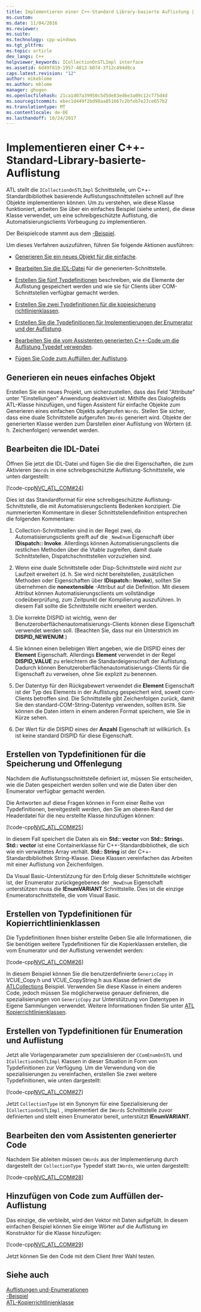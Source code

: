```yaml
---
title: Implementieren einer C++-Standard Library-basierte Auflistung | Microsoft Docs
ms.custom: 
ms.date: 11/04/2016
ms.reviewer: 
ms.suite: 
ms.technology: cpp-windows
ms.tgt_pltfrm: 
ms.topic: article
dev_langs: C++
helpviewer_keywords: ICollectionOnSTLImpl interface
ms.assetid: 6d49f819-1957-4813-b074-3f12c494d8ca
caps.latest.revision: "12"
author: mikeblome
ms.author: mblome
manager: ghogen
ms.openlocfilehash: 21ca1d07a39950c5d5de83ed6e3a09c12c775d4d
ms.sourcegitcommit: ebec1d449f2bd98aa851667c2bfeb7e27ce657b2
ms.translationtype: MT
ms.contentlocale: de-DE
ms.lasthandoff: 10/24/2017
---
```

# <a name="implementing-a-c-standard-library-based-collection"></a>Implementieren einer C++-Standard-Library-basierte-Auflistung
ATL stellt die `ICollectionOnSTLImpl` Schnittstelle, um C++-Standardbibliothek basierende Auflistungsschnittstellen schnell auf Ihre Objekte implementieren können. Um zu verstehen, wie diese Klasse funktioniert, arbeiten Sie über ein einfaches Beispiel (siehe unten), die diese Klasse verwendet, um eine schreibgeschützte Auflistung, die Automatisierungsclients Vorbeugung zu implementieren.  
  
 Der Beispielcode stammt aus dem [-Beispiel](../visual-cpp-samples.md).  
  
 Um dieses Verfahren auszuführen, führen Sie folgende Aktionen ausführen:  
  
-   [Generieren Sie ein neues Objekt für die einfache](#vccongenerating_an_object).  
  
-   [Bearbeiten Sie die IDL-Datei](#vcconedit_the_idl) für die generierten-Schnittstelle.  
  
-   [Erstellen Sie fünf Typdefinitionen](#vcconstorage_and_exposure_typedefs) beschreiben, wie die Elemente der Auflistung gespeichert werden und wie sie für Clients über COM-Schnittstellen verfügbar gemacht werden.  
  
-   [Erstellen Sie zwei Typdefinitionen für die kopiesicherung richtlinienklassen](#vcconcopy_classes).  
  
-   [Erstellen Sie die Typdefinitionen für Implementierungen der Enumerator und der Auflistung](#vcconenumeration_and_collection).  
  
-   [Bearbeiten Sie die vom Assistenten generierten C++-Code um die Auflistung Typedef verwenden](#vcconedit_the_generated_code).  
  
-   [Fügen Sie Code zum Auffüllen der Auflistung](#vcconpopulate_the_collection).  
  
##  <a name="vccongenerating_an_object"></a>Generieren ein neues einfaches Objekt  
 Erstellen Sie ein neues Projekt, um sicherzustellen, dass das Feld "Attribute" unter "Einstellungen" Anwendung deaktiviert ist. Mithilfe des Dialogfelds ATL-Klasse hinzufügen, und fügen Assistent für einfache Objekte zum Generieren eines einfachen Objekts aufgerufen `Words`. Stellen Sie sicher, dass eine duale Schnittstelle aufgerufen `IWords` generiert wird. Objekte der generierten Klasse werden zum Darstellen einer Auflistung von Wörtern (d. h. Zeichenfolgen) verwendet werden.  
  
##  <a name="vcconedit_the_idl"></a>Bearbeiten die IDL-Datei  
 Öffnen Sie jetzt die IDL-Datei und fügen Sie die drei Eigenschaften, die zum Aktivieren `IWords` in eine schreibgeschützte Auflistung-Schnittstelle, wie unten dargestellt:  
  
 [!code-cpp[NVC_ATL_COM#24](../atl/codesnippet/cpp/implementing-an-stl-based-collection_1.idl)]  
  
 Dies ist das Standardformat für eine schreibgeschützte Auflistung-Schnittstelle, die mit Automatisierungsclients Bedenken konzipiert. Die nummerierten Kommentare in dieser Schnittstellendefinition entsprechen die folgenden Kommentare:  
  
1.  Collection-Schnittstellen sind in der Regel zwei, da Automatisierungsclients greift auf die `_NewEnum` Eigenschaft über **IDispatch:: Invoke**. Allerdings können Automatisierungsclients die restlichen Methoden über die Vtable zugreifen, damit duale Schnittstellen, Dispatchschnittstellen vorzuziehen sind.  
  
2.  Wenn eine duale Schnittstelle oder Disp-Schnittstelle wird nicht zur Laufzeit erweitert (d. h. Sie wird nicht bereitstellen, zusätzlichen Methoden oder Eigenschaften über **IDispatch:: Invoke**), sollten Sie übernehmen die **nonextensible** -Attribut auf die Definition. Mit diesem Attribut können Automatisierungsclients um vollständige codeüberprüfung, zum Zeitpunkt der Kompilierung auszuführen. In diesem Fall sollte die Schnittstelle nicht erweitert werden.  
  
3.  Die korrekte DISPID ist wichtig, wenn der Benutzeroberflächenautomatisierungs-Clients können diese Eigenschaft verwendet werden soll. (Beachten Sie, dass nur ein Unterstrich im **DISPID_NEWENUM**.)  
  
4.  Sie können einen beliebigen Wert angeben, wie die DISPID eines der **Element** Eigenschaft. Allerdings **Element** verwendet in der Regel **DISPID_VALUE** zu erleichtern die Standardeigenschaft der Auflistung. Dadurch können Benutzeroberflächenautomatisierungs-Clients für die Eigenschaft zu verweisen, ohne Sie explizit zu benennen.  
  
5.  Der Datentyp für den Rückgabewert verwendet die **Element** Eigenschaft ist der Typ des Elements in der Auflistung gespeichert wird, soweit com-Clients betroffen sind. Die Schnittstelle gibt Zeichenfolgen zurück, damit Sie den standard-COM-String-Datentyp verwenden, sollten `BSTR`. Sie können die Daten intern in einem anderen Format speichern, wie Sie in Kürze sehen.  
  
6.  Der Wert für die DISPID eines der **Anzahl** Eigenschaft ist willkürlich. Es ist keine standard DISPID für diese Eigenschaft.  
  
##  <a name="vcconstorage_and_exposure_typedefs"></a>Erstellen von Typdefinitionen für die Speicherung und Offenlegung  
 Nachdem die Auflistungsschnittstelle definiert ist, müssen Sie entscheiden, wie die Daten gespeichert werden sollen und wie die Daten über den Enumerator verfügbar gemacht werden.  
  
 Die Antworten auf diese Fragen können in Form einer Reihe von Typdefinitionen, bereitgestellt werden, den Sie am oberen Rand der Headerdatei für die neu erstellte Klasse hinzufügen können:  
  
 [!code-cpp[NVC_ATL_COM#25](../atl/codesnippet/cpp/implementing-an-stl-based-collection_2.h)]  
  
 In diesem Fall speichert die Daten als ein **Std:: vector** von **Std:: String**s. **Std:: vector** ist eine Containerklasse für C++-Standardbibliothek, die sich wie ein verwaltetes Array verhält. **Std:: String** ist der C++-Standardbibliothek String-Klasse. Diese Klassen vereinfachen das Arbeiten mit einer Auflistung von Zeichenfolgen.  
  
 Da Visual Basic-Unterstützung für den Erfolg dieser Schnittstelle wichtiger ist, der Enumerator zurückgegebenes der `_NewEnum` Eigenschaft unterstützen muss die **IEnumVARIANT** Schnittstelle. Dies ist die einzige Enumeratorschnittstelle, die vom Visual Basic.  
  
##  <a name="vcconcopy_classes"></a>Erstellen von Typdefinitionen für Kopierrichtlinienklassen  
 Die Typdefinitionen Ihnen bisher erstellte Geben Sie alle Informationen, die Sie benötigen weitere Typdefinitionen für die Kopierklassen erstellen, die vom Enumerator und der Auflistung verwendet werden:  
  
 [!code-cpp[NVC_ATL_COM#26](../atl/codesnippet/cpp/implementing-an-stl-based-collection_3.h)]  
  
 In diesem Beispiel können Sie die benutzerdefinierte `GenericCopy` in VCUE_Copy.h und VCUE_CopyString.h aus Klasse definiert die [ATLCollections](../visual-cpp-samples.md) Beispiel. Verwenden Sie diese Klasse in einem anderen Code, jedoch müssen Sie möglicherweise genauer definieren, die spezialisierungen von `GenericCopy` zur Unterstützung von Datentypen in Eigene Sammlungen verwendet. Weitere Informationen finden Sie unter [ATL Kopierrichtlinienklassen](../atl/atl-copy-policy-classes.md).  
  
##  <a name="vcconenumeration_and_collection"></a>Erstellen von Typdefinitionen für Enumeration und Auflistung  
 Jetzt alle Vorlagenparameter zum spezialisieren der `CComEnumOnSTL` und `ICollectionOnSTLImpl` Klassen in dieser Situation in Form von Typdefinitionen zur Verfügung. Um die Verwendung von die spezialisierungen zu vereinfachen, erstellen Sie zwei weitere Typdefinitionen, wie unten dargestellt:  
  
 [!code-cpp[NVC_ATL_COM#27](../atl/codesnippet/cpp/implementing-an-stl-based-collection_4.h)]  
  
 Jetzt `CollectionType` ist ein Synonym für eine Spezialisierung der `ICollectionOnSTLImpl` , implementiert die `IWords` Schnittstelle zuvor definierten und stellt einen Enumerator bereit, unterstützt **IEnumVARIANT**.  
  
##  <a name="vcconedit_the_generated_code"></a>Bearbeiten den vom Assistenten generierter Code  
 Nachdem Sie ableiten müssen `CWords` aus der Implementierung durch dargestellt der `CollectionType` Typedef statt `IWords`, wie unten dargestellt:  
  
 [!code-cpp[NVC_ATL_COM#28](../atl/codesnippet/cpp/implementing-an-stl-based-collection_5.h)]  
  
##  <a name="vcconpopulate_the_collection"></a>Hinzufügen von Code zum Auffüllen der-Auflistung  
 Das einzige, die verbleibt, wird den Vektor mit Daten aufgefüllt. In diesem einfachen Beispiel können Sie einige Wörter auf die Auflistung im Konstruktor für die Klasse hinzufügen:  
  
 [!code-cpp[NVC_ATL_COM#29](../atl/codesnippet/cpp/implementing-an-stl-based-collection_6.h)]  
  
 Jetzt können Sie den Code mit dem Client Ihrer Wahl testen.  
  
## <a name="see-also"></a>Siehe auch  
 [Auflistungen und-Enumerationen](../atl/atl-collections-and-enumerators.md)   
 [-Beispiel](../visual-cpp-samples.md)   
 [ATL-Kopierrichtlinienklasse](../atl/atl-copy-policy-classes.md)

